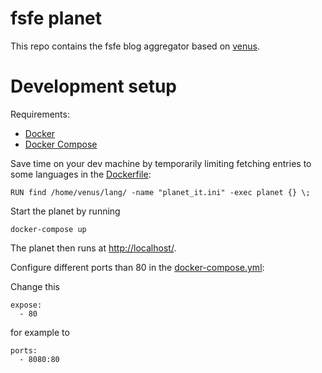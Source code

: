 # fsfe planet

This repo contains the fsfe blog aggregator based on [venus](http://intertwingly.net/code/venus/docs/index.html).

# Development setup

Requirements:
* [Docker](https://docs.docker.com/install/)
* [Docker Compose](https://docs.docker.com/compose/install/)

Save time on your dev machine by temporarily limiting fetching entries to some languages in the [Dockerfile](./Dockerfile):

    RUN find /home/venus/lang/ -name "planet_it.ini" -exec planet {} \;

Start the planet by running

    docker-compose up

The planet then runs at [http://localhost/](http://localhost/).

Configure different ports than 80 in the [docker-compose.yml](docker-compose.yml):

Change this

    expose:
      - 80
    
for example to

    ports:
      - 8080:80
